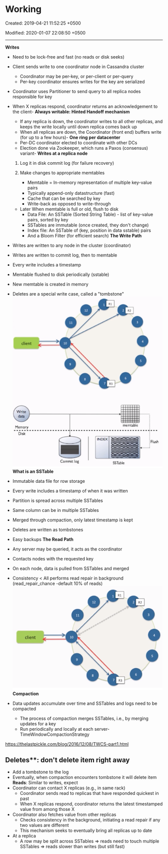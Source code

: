 # Working

Created: 2019-04-21 11:52:25 +0500

Modified: 2020-01-07 22:08:50 +0500

---

**Writes**
-   Need to be lock-free and fast (no reads or disk seeks)
-   Client sends write to one coordinator node in Cassandra cluster
    -   Coordinator may be per-key, or per-client or per-query
    -   Per-key coordinator ensures writes for the key are serialized
-   Coordinator uses Partitioner to send query to all replica nodes responsible for key
-   When X replicas respond, coordinator returns an acknowledgement to the client-   **Always writable: Hinted Handoff mechanism**
    -   If any replica is down, the coordinator writes to all other replicas, and keeps the write locally until down replica comes back up
    -   When all replicas are down, the Coordinator (front end) buffers write (for up to a few hours)-   **One ring per datacenter**
    -   Per-DC coordinator elected to coordinate with other DCs
    -   Election done via Zookeeper, which runs a Paxos (consensus) variant-   **Writes at a replica node**

    1.  Log it in disk commit log (for failure recovery)

    2.  Make changes to appropriate memtables
        -   Memtable = In-memory representation of multiple key-value pairs
        -   Typically append-only datastructure (fast)
        -   Cache that can be searched by key
        -   Write-back as opposed to write-through
    -   Later When memtable is full or old, flush to disk
        -   Data File: An SSTable (Sorted String Table) - list of key-value pairs, sorted by key
        -   SSTables are immutable (once created, they don't change)
        -   Index file: An SSTable of (key, position in data sstable) pairs
        -   And a Bloom Filter (for efficient search)
**The Write Path**
-   Writes are written to any node in the cluster (coordinator)
-   Writes are written to commit log, then to memtable
-   Every write includes a timestamp
-   Memtable flushed to disk periodically (sstable)
-   New memtable is created in memory
-   Deletes are a special write case, called a "tombstone"
![client Write data Memory Disk 10 Cornnt log rrerntable INDEX Hush SSTable ](media/Cassandra_Working-image1.png)
**What is an SSTable**
-   Immutable data file for row storage
-   Every write includes a timestamp of when it was written
-   Partition is spread across multiple SSTables
-   Same column can be in multiple SSTables
-   Merged through compaction, only latest timestamp is kept
-   Deletes are written as tombstones
-   Easy backups
**The Read Path**
-   Any server may be queried, it acts as the coordinator
-   Contacts nodes with the requested key
-   On each node, data is pulled from SSTables and merged
-   Consistency < All performs read repair in background (read_repair_chance -default 10% of reads)
![](media/Cassandra_Working-image2.png)**Compaction**
-   Data updates accumulate over time and SSTables and logs need to be compacted
    -   The process of compaction merges SSTables, i.e., by merging updates for a key
    -   Run periodically and locally at each server-   TimeWindowCompactionStrategy

<https://thelastpickle.com/blog/2016/12/08/TWCS-part1.html>

## Deletes**: don't delete item right away
-   Add a tombstone to the log
-   Eventually, when compaction encounters tombstone it will delete item
**Reads**: Similar to writes, expect
-   Coordinator can contact X replicas (e.g., in same rack)
    -   Coordinator sends read to replicas that have responded quickest in past
    -   When X replicas respond, coordinator returns the latest timestamped value from among those X
-   Coordinator also fetches value from other replicas
    -   Checks consistency in the background, initiating a read repair if any two values are different
    -   This mechanism seeks to eventually bring all replicas up to date
-   At a replica
    -   A row may be split across SSTables => reads need to touch multiple SSTables => reads slower than writes (but still fast)